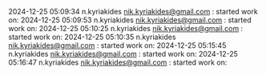 2024-12-25 05:09:34
n.kyriakides <nik.kyriakides@gmail.com>
: started work on: 2024-12-25 05:09:53
n.kyriakides <nik.kyriakides@gmail.com>
: started work on: 2024-12-25 05:10:25
n.kyriakides <nik.kyriakides@gmail.com>
: started work on: 2024-12-25 05:10:35
n.kyriakides <nik.kyriakides@gmail.com>
: started work on: 2024-12-25 05:15:45
n.kyriakides <nik.kyriakides@gmail.com>
: started work on: 2024-12-25 05:16:47
n.kyriakides <nik.kyriakides@gmail.com>
: started work on: 